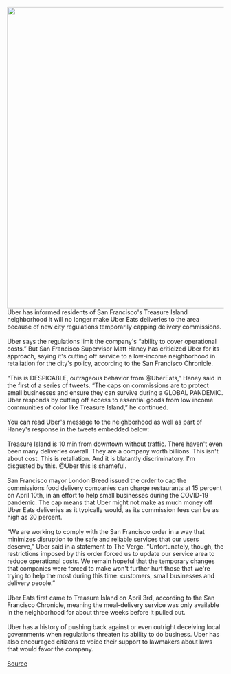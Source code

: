 <img src='https://cdn.vox-cdn.com/thumbor/Som6MJuJKIi_gni4VDsbgS56qTA=/0x0:2040x1360/1200x800/filters:focal(857x517:1183x843)/cdn.vox-cdn.com/uploads/chorus_image/image/66705968/acastro_180927_1777_uber_0002.0.jpg' width='700px' /><br/>
Uber has informed residents of San Francisco's Treasure Island neighborhood it will no longer make Uber Eats deliveries to the area because of new city regulations temporarily capping delivery commissions.</br> </br>Uber says the regulations limit the company's “ability to cover operational costs.” But San Francisco Supervisor Matt Haney has criticized Uber for its approach, saying it's cutting off service to a low-income neighborhood in retaliation for the city's policy, according to the San Francisco Chronicle.</br> </br>“This is DESPICABLE, outrageous behavior from @UberEats,” Haney said in the first of a series of tweets. “The caps on commissions are to protect small businesses and ensure they can survive during a GLOBAL PANDEMIC. Uber responds by cutting off access to essential goods from low income communities of color like Treasure Island,” he continued.</br> </br>You can read Uber's message to the neighborhood as well as part of Haney's response in the tweets embedded below:</br> </br>Treasure Island is 10 min from downtown without traffic. There haven't even been many deliveries overall. They are a company worth billions. This isn't about cost. This is retaliation. And it is blatantly discriminatory. I'm disgusted by this. @Uber this is shameful.</br> </br>San Francisco mayor London Breed issued the order to cap the commissions food delivery companies can charge restaurants at 15 percent on April 10th, in an effort to help small businesses during the COVID-19 pandemic. The cap means that Uber might not make as much money off Uber Eats deliveries as it typically would, as its commission fees can be as high as 30 percent.</br> </br>“We are working to comply with the San Francisco order in a way that minimizes disruption to the safe and reliable services that our users deserve,” Uber said in a statement to The Verge. “Unfortunately, though, the restrictions imposed by this order forced us to update our service area to reduce operational costs. We remain hopeful that the temporary changes that companies were forced to make won't further hurt those that we're trying to help the most during this time: customers, small businesses and delivery people.”</br> </br>Uber Eats first came to Treasure Island on April 3rd, according to the San Francisco Chronicle, meaning the meal-delivery service was only available in the neighborhood for about three weeks before it pulled out.</br> </br>Uber has a history of pushing back against or even outright deceiving local governments when regulations threaten its ability to do business. Uber has also encouraged citizens to voice their support to lawmakers about laws that would favor the company.</br> </br>
<a href='https://www.theverge.com/2020/4/24/21235426/uber-eats-san-francisco-supervisor-deliveries-treasure-island'> Source <a/>
